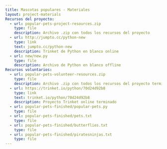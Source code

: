 ```yaml
---
title: Mascotas populares - Materiales
layout: project-materials
Recursos del proyecto:     
  - url: popular-pets-project-resources.zip
    type: file
    description: Archivo .zip con todos los recursos del proyecto
  - url: http://jumpto.cc/python-new
    type: link
    text: jumpto.cc/python-new
    description: Trinket de Python en blanco online
  - url: new/new.py
    type: file
    description: Archivo de Python en blanco offline
Recursos voluntarios:
  - url: popular-pets-volunteer-resources.zip
    type: file
    description: Archivo .zip con todos los recursos del proyecto terminado
  - url: https://trinket.io/python/70d24d92b8
    type: link
    text: trinket.io/python/70d24d92b8
    description: Proyecto Trinket online terminado
  - url: popular-pets-finished/popular-pets.py
    type: file
  - url: popular-pets-finished/pets.txt
    type: file
  - url: popular-pets-finished/butterflies.txt
    type: file
  - url: popular-pets-finished/piratesninjas.txt
    type: file
---
```

